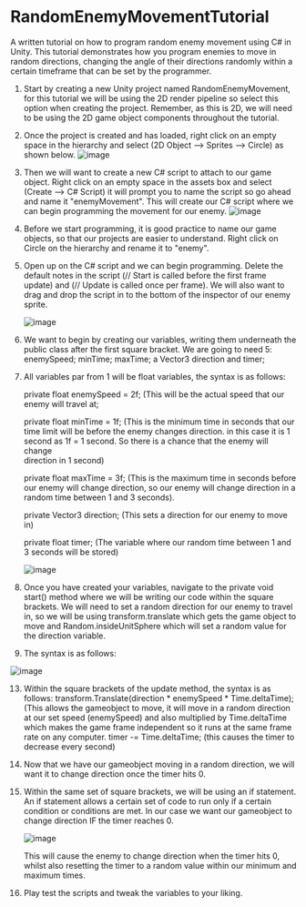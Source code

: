 # RandomEnemyMovementTutorial
A written tutorial on how to program random enemy movement using C# in Unity.
This tutorial demonstrates how you program enemies to move in random directions, changing the angle of their directions randomly within a certain timeframe that can be set by the programmer.

1. Start by creating a new Unity project named RandomEnemyMovement, for this tutorial we will be using the 2D render pipeline so select this option when creating the project. Remember, as this is 2D, we will need to be using the 2D game object components throughout the tutorial.

2. Once the project is created and has loaded, right click on an empty space in the hierarchy and select (2D Object --> Sprites --> Circle) as shown below.
   ![image](https://github.com/user-attachments/assets/e3cf4b82-937b-4f30-91b3-335c09cd2ceb)

3. Then we will want to create a new C# script to attach to our game object. Right click on an empty space in the assets box and select (Create --> C# Script) it will prompt you to name the script so go ahead and name it "enemyMovement". This will create our C# 
   script 
   where we can begin programming the movement for our enemy.
   ![image](https://github.com/user-attachments/assets/da34a2bc-6c5b-4c56-8c64-8c0e95e8b0ea)

4. Before we start programming, it is good practice to name our game objects, so that our projects are easier to understand. Right click on Circle on the hierarchy and rename it to "enemy".

5. Open up on the C# script and we can begin programming. Delete the default notes in the script (// Start is called before the first frame update) and (// Update is called once per frame). We will also want to drag and drop the script in to the bottom of the inspector    of our enemy sprite.

   ![image](https://github.com/user-attachments/assets/5102ebb5-d471-474b-8cfd-632362a9ca3a)


7. We want to begin by creating our variables, writing them underneath the public class after the first square bracket. We are going to need 5: enemySpeed; minTime; maxTime; a Vector3 direction and timer;

8. All variables par from 1 will be float variables, the syntax is as follows:

   private float enemySpeed = 2f; (This will be the actual speed that our enemy will travel at;

   private float minTime = 1f; (This is the minimum time in seconds that our time limit will be before the enemy changes direction. in this case it is 1 second as 1f = 1 second. So there is a chance that the enemy will change       
   direction in 1 second)

   private float maxTime = 3f; (This is the maximum time in seconds before our enemy will change direction, so our enemy will change direction in a random time between 1 and 3 seconds).

   private Vector3 direction; (This sets a direction for our enemy to move in)

   private float timer; (The variable where our random time between 1 and 3 seconds will be stored)

   ![image](https://github.com/user-attachments/assets/82226e59-c486-4f48-b4ca-ec65a197ff76)


9. Once you have created your variables, navigate to the private void start() method where we will be writing our code within the square brackets. We will need to set a random direction for our enemy to travel in, so we will be using transform.translate which gets the game object to move and Random.insideUnitSphere which will set a random value for the direction variable.

10. The syntax is as follows:

 ![image](https://github.com/user-attachments/assets/510fe836-4c57-405f-abf2-b2f8fee4ccf3)

13. Within the square brackets of the update method, the syntax is as follows:
    transform.Translate(direction * enemySpeed * Time.deltaTime); (This allows the gameobject to move, it will move in a random direction at our set speed (enemySpeed) and also multiplied by Time.deltaTime which makes the game frame independent so it runs at the
    same frame rate on any computer.
    timer -= Time.deltaTime; (this causes the timer to decrease every second)

14. Now that we have our gameobject moving in a random direction, we will want it to change direction once the timer hits 0.

15. Within the same set of square brackets, we will be using an if statement. An if statement allows a certain set of code to run only if a certain condition or conditions are met. In our case we want our gameobject to change direction IF the timer reaches 0.

     ![image](https://github.com/user-attachments/assets/581bf86c-02a1-40c9-9332-fc798e9d7123)


    This will cause the enemy to change direction when the timer hits 0, whilst also resetting the timer to a random value within our minimum and maximum times.

17. Play test the scripts and tweak the variables to your liking.



    
